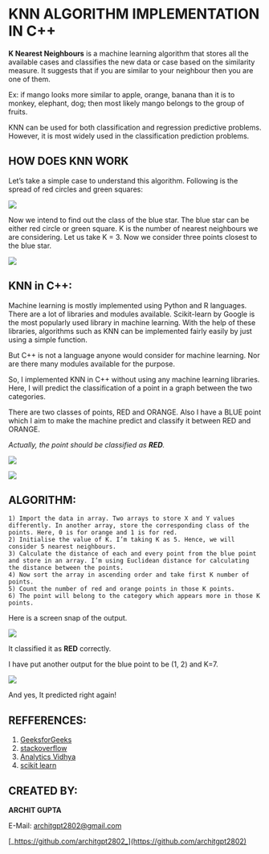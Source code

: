 # **KNN ALGORITHM IMPLEMENTATION IN C++**

**K Nearest Neighbours** is a machine learning algorithm that stores all the available cases and classifies the new data or case based on the similarity measure. It suggests that if you are similar to your neighbour then you are one of them.

Ex: if mango looks more similar to apple, orange, banana than it is to monkey, elephant, dog; then most likely mango belongs to the group of fruits.

KNN can be used for both classification and regression predictive problems. However, it is most widely used in the classification prediction problems.

## HOW DOES KNN WORK

Let’s take a simple case to understand this algorithm. Following is the spread of red circles and green squares:

![](https://github.com/architgpt2802/knn-in-cpp/blob/master/readme%20images/r_img_1.png)

Now we intend to find out the class of the blue star. The blue star can be either red circle or green square. K is the number of nearest neighbours we are considering. Let us take K = 3. Now we consider three points closest to the blue star.

![](https://github.com/architgpt2802/knn-in-cpp/blob/master/readme%20images/r_img_2.png)

## KNN in C++:

Machine learning is mostly implemented using Python and R languages. There are a lot of libraries and modules available. Scikit-learn by Google is the most popularly used library in machine learning. With the help of these libraries, algorithms such as KNN can be implemented fairly easily by just using a simple function.

But C++ is not a language anyone would consider for machine learning. Nor are there many modules available for the purpose.

So, I implemented KNN in C++ without using any machine learning libraries. Here, I will predict the classification of a point in a graph between the two categories.

There are two classes of points, RED and ORANGE. Also I have a BLUE point which I aim to make the machine predict and classify it between RED and ORANGE.

_Actually, the point should be classified as **RED**._

![](https://github.com/architgpt2802/knn-in-cpp/blob/master/readme%20images/r_table.png)

![](https://github.com/architgpt2802/knn-in-cpp/blob/master/readme%20images/r_graph.png)

## ALGORITHM:

    1) Import the data in array. Two arrays to store X and Y values differently. In another array, store the corresponding class of the points. Here, 0 is for orange and 1 is for red.
    2) Initialise the value of K. I’m taking K as 5. Hence, we will consider 5 nearest neighbours.
    3) Calculate the distance of each and every point from the blue point and store in an array. I’m using Euclidean distance for calculating the distance between the points.
    4) Now sort the array in ascending order and take first K number of points.
    5) Count the number of red and orange points in those K points.
    6) The point will belong to the category which appears more in those K points.


Here is a screen snap of the output.

![](https://github.com/architgpt2802/knn-in-cpp/blob/master/output_1.png)

It classified it as **RED** correctly.

I have put another output for the blue point to be (1, 2) and K=7.

![](https://github.com/architgpt2802/knn-in-cpp/blob/master/output_2.png)

And yes, It predicted right again!


## REFFERENCES:

1) [GeeksforGeeks](https://www.geeksforgeeks.org/)
2) [stackoverflow](https://stackoverflow.com/)
3) [Analytics Vidhya](https://www.analyticsvidhya.com/blog/2018/03/introduction-k-neighbours-algorithm-clustering/)
4) [scikit learn](https://scikit-learn.org/)

## CREATED BY:

 **ARCHIT GUPTA**

 E-Mail: architgpt2802@gmail.com

 [_https://github.com/architgpt2802_](https://github.com/architgpt2802)